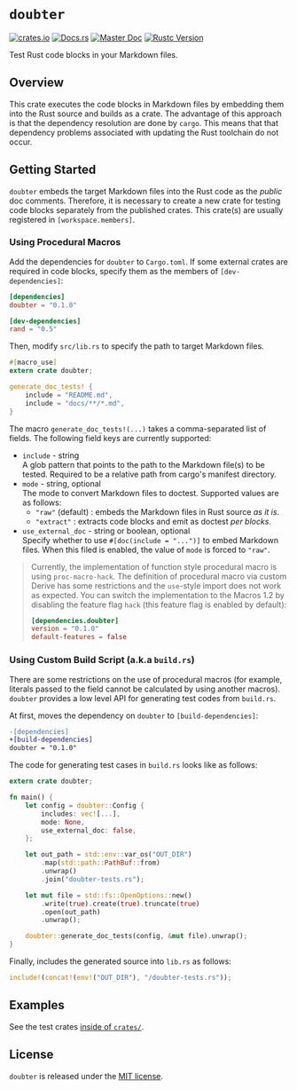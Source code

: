 # `doubter`

[![crates.io](https://img.shields.io/crates/v/doubter.svg)](https://crates.io/crates/doubter)
[![Docs.rs](https://docs.rs/doubter/badge.svg)](https://docs.rs/doubter)
[![Master Doc](https://img.shields.io/badge/docs-master-blue.svg)](https://ubnt-intrepid.github.io/doubter)
[![Rustc Version](https://img.shields.io/badge/rustc-1.22.1+-lightgray.svg)](https://www.rust-lang.org)

Test Rust code blocks in your Markdown files.

## Overview

This crate executes the code blocks in Markdown files by embedding them into
the Rust source and builds as a crate.
The advantage of this approach is that the dependency resolution are done by `cargo`.
This means that that dependency problems associated with updating the Rust toolchain do not occur.

## Getting Started

`doubter` embeds the target Markdown files into the Rust code as the *public* doc comments.
Therefore, it is necessary to create a new crate for testing code blocks separately from the published crates.
This crate(s) are usually registered in `[workspace.members]`.

### Using Procedural Macros

Add the dependencies for `doubter` to `Cargo.toml`.
If some external crates are required in code blocks, specify them as the members of `[dev-dependencies]`:

```toml
[dependencies]
doubter = "0.1.0"

[dev-dependencies]
rand = "0.5"
```

Then, modify `src/lib.rs` to specify the path to target Markdown files.

```rust
#[macro_use]
extern crate doubter;

generate_doc_tests! {
    include = "README.md",
    include = "docs/**/*.md",
}
```

The macro `generate_doc_tests!(...)` takes a comma-separated list of fields.
The following field keys are currently supported:

* `include` - string  
  A glob pattern that points to the path to the Markdown file(s) to be tested.
  Required to be a relative path from cargo's manifest directory.
* `mode` - string, optional  
  The mode to convert Markdown files to doctest.
  Supported values are as follows:
  - `"raw"` (default) : embeds the Markdown files in Rust source *as it is*.
  - `"extract"` : extracts code blocks and emit as doctest *per blocks*.
* `use_external_doc` - string or boolean, optional  
  Specify whether to use `#[doc(include = "...")]` to embed Markdown files.
  When this filed is enabled, the value of `mode` is forced to `"raw"`.

>
> Currently, the implementation of function style procedural macro is using `proc-macro-hack`.
> The definition of procedural macro via custom Derive has some restrictions and the `use`-style
> import does not work as expected.
> You can switch the implementation to the Macros 1.2 by disabling the feature flag `hack`
> (this feature flag is enabled by default):
>
> ```toml
> [dependencies.doubter]
> version = "0.1.0"
> default-features = false
> ```
>

### Using Custom Build Script (a.k.a `build.rs`)

There are some restrictions on the use of procedural macros
(for example, literals passed to the field cannot be calculated by using another macros).
`doubter` provides a low level API for generating test codes from `build.rs`.

At first, moves the dependency on `doubter` to `[build-dependencies]`:

```diff
-[dependencies]
+[build-dependencies]
doubter = "0.1.0"
```

The code for generating test cases in `build.rs` looks like as follows:

```rust
extern crate doubter;

fn main() {
    let config = doubter::Config {
        includes: vec![...],
        mode: None,
        use_external_doc: false,
    };

    let out_path = std::env::var_os("OUT_DIR")
        .map(std::path::PathBuf::from)
        .unwrap()
        .join("doubter-tests.rs");

    let mut file = std::fs::OpenOptions::new()
        .write(true).create(true).truncate(true)
        .open(out_path)
        .unwrap();

    doubter::generate_doc_tests(config, &mut file).unwrap();
}
```

Finally, includes the generated source into `lib.rs` as follows:

```rust
include!(concat!(env!("OUT_DIR"), "/doubter-tests.rs"));
```

## Examples

See the test crates [inside of `crates/`](https://github.com/ubnt-intrepid/doubter/tree/master/crates).

## License
`doubter` is released under the [MIT license](LICENSE).
